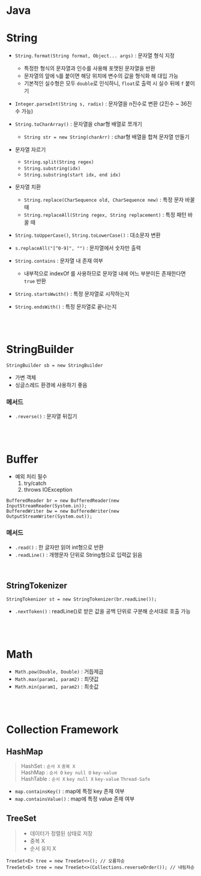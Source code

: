 # Java

# String
- `String.format(String format, Object... args)` : 문자열 형식 지정 
  - 특정한 형식의 문자열과 인수를 사용해 포맷된 문자열을 반환
  - 문자열의 앞에 `%`를 붙이면 해당 위치에 변수의 값을 형식화 해 대입 가능
  - 기본적인 실수형은 모두 `double`로 인식하니, `float`로 출력 시 실수 뒤에 `f` 붙이기 

- `Integer.parseInt(String s, radix)` : 문자열을 n진수로 변환  (2진수 ~ 36진수 가능)

- `String.toCharArray()` : 문자열을 char형 배열로 쪼개기
    - `String str = new String(charArr)` : char형 배열을 합쳐 문자열 만들기 

- 문자열 자르기
    - `String.split(String regex)`
    - `String.substring(idx)`
    - `String.substring(start idx, end idx)` 

- 문자열 치환
    - `String.replace(CharSequence old, CharSequence new)` : 특정 문자 바꿀 때
    - `String.replaceAll(String regex, String replacement)` : 특정 패턴 바꿀 때

- `String.toUpperCase()`, `String.toLowerCase()` : 대소문자 변환
- `s.replaceAll("[^0-9]", "")` : 문자열에서 숫자만 출력
- `String.contains` : 문자열 내 존재 여부
    - 내부적으로 indexOf 를 사용하므로 문자열 내에 어느 부분이든 존재한다면  `true` 반환
- `String.startsWwith()` : 특정 문자열로 시작하는지 
- `String.endsWith()` : 특정 문자열로 끝나는지

<br><br>

# StringBuilder
```
StringBuilder sb = new StringBuilder
```
- 가변 객체
- 싱글스레드 환경에 사용하기 좋음

### 메서드
- `.reverse()` : 문자열 뒤집기

<br><br>

# Buffer
- 예외 처리 필수
    1. try/catch
    2. throws IOException

```
BufferedReader br = new BufferedReader(new InputStreamReader(System.in));
BufferedWriter bw = new BufferedWriter(new OutputStreamWriter(System.out));
```

### 메서드
- `.read()` : 한 글자만 읽어 int형으로 반환
- `.readLine()` : 개행문자 단위로 String형으로 입력값 읽음

<br>

## StringTokenizer
```
StringTokenizer st = new StringTokenizer(br.readLine());
```
- `.nextToken()` : readLine()로 받은 값을 공백 단위로 구분해 순서대로 호출 가능

<br><br>

# Math
- `Math.pow(Double, Double)` : 거듭제곱
- `Math.max(param1, param2)` : 최댓값
- `Math.min(param1, param2)` : 최솟값

<br><br>

# Collection Framework
## HashMap
>HashSet : `순서 X`  `중복 X`  
>HashMap : `순서 O`  `key null O` `key-value`  
>HashTable : `순서 X` `key null X` `key-value` `Thread-Safe`

- `map.containsKey()` : map에 특정 key 존재 여부
- `map.containsValue()` : map에 특정 value 존재 여부

## TreeSet
>- 데이터가 정렬된 상태로 저장
>- 중복 X
>- 순서 유지 X

```
TreeSet<E> tree = new TreeSet<>(); // 오름차순
TreeSet<E> tree = new TreeSet<>(Collections.reverseOrder()); // 내림차순
```